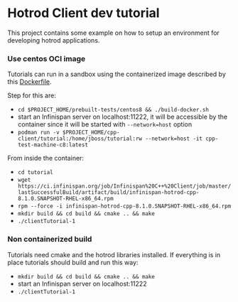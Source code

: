 # Hotrod Client dev tutorial

This project contains some example on how to setup an environment for developing hotrod applications.



### Use centos OCI image
Tutorials can run in a sandbox using the containerized image described by this [Dockerfile](https://github.com/infinispan/cpp-client/blob/master/prebuilt-tests/centos8/Dockerfile).

Step for this are:
- `cd $PROJECT_HOME/prebuilt-tests/centos8 && ./build-docker.sh`
- start an Infinispan server on localhost:11222, it will be accessible by the container since it will be started with `--network=host` option
- `podman run -v $PROJECT_HOME/cpp-client/tutorial:/home/jboss/tutorial:rw --network=host -it cpp-test-machine-c8:latest`

From inside the container:
- `cd tutorial`
- `wget https://ci.infinispan.org/job/Infinispan%20C++%20Client/job/master/lastSuccessfulBuild/artifact/build/infinispan-hotrod-cpp-8.1.0.SNAPSHOT-RHEL-x86_64.rpm`
- `rpm --force -i infinispan-hotrod-cpp-8.1.0.SNAPSHOT-RHEL-x86_64.rpm`
- `mkdir build && cd build && cmake .. && make`
- `./clientTutorial-1`


### Non containerized build
Tutorials need cmake and the hotrod libraries installed. If everything is in place tutorials should build and run this way:
- `mkdir build && cd build && cmake .. && make`
- start an Infinispan server on localhost:11222
- `./clientTutorial-1`
